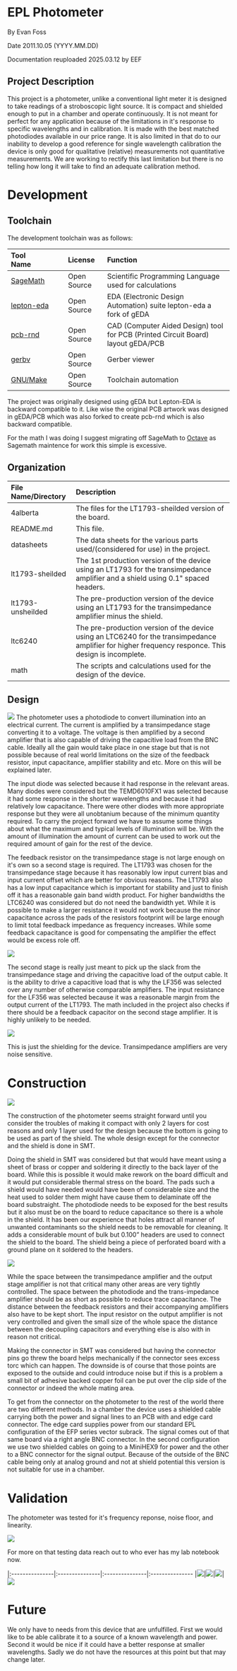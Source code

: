 # EPL Photometer

By Evan Foss

Date 2011.10.05 (YYYY.MM.DD)

Documentation reuploaded 2025.03.12 by EEF

## Project Description

This project is a photometer, unlike a conventional light meter it is designed to take readings of a stroboscopic light source. It is compact and shielded enough to put in a chamber and operate continuously. It is not meant for perfect for any application because of the limitations in it's response to specific wavelengths and in calibration. It is made with the best matched photodiodes available in our price range. It is also limited in that do to our inability to develop a good reference for single wavelength calibration the device is only good for qualitative (relative) measurements not quantitative measurements. We are working to rectify this last limitation but there is no telling how long it will take to find an adequate calibration method.

# Development

## Toolchain

The development toolchain was as follows:

|Tool Name             | License        | Function
|:---------------      | :------------- | :-----------------
|<a href="https://www.sagemath.org/">SageMath</a>                                            | Open Source       | Scientific Programming Language used for calculations
|<a href="https://github.com/lepton-eda/lepton-eda">lepton-eda</a>                           | Open Source       | EDA (Electronic Design Automation) suite lepton-eda a fork of gEDA
|<a href="http://repo.hu/projects/pcb-rnd/">pcb-rnd</a>                                      | Open Source       | CAD (Computer Aided Design) tool for PCB (Printed Circuit Board) layout gEDA/PCB
|<a href="https://gerbv.github.io/">gerbv</a>                                                | Open Source       | Gerber viewer
|<a href="https://www.gnu.org/software/make/">GNU/Make</a>                                   | Open Source       | Toolchain automation

The project was originally designed using gEDA but Lepton-EDA is backward compatible to it. Like wise the original PCB artwork was designed in gEDA/PCB which was also forked to create pcb-rnd which is also backward compatible.

For the math I was doing I suggest migrating off SageMath to <a href="https://octave.org/">Octave</a> as Sagemath maintence for work this simple is excessive.

## Organization

|File Name/Directory            | Description
|:---------------               |:---------------
|4alberta	                    | The files for the LT1793-sheilded version of the board.
|README.md		                | This file.
|datasheets		                | The data sheets for the various parts used/(considered for use) in the project.
|lt1793-sheilded		        | The 1st production version of the device using an LT1793 for the transimpedance amplifier and a shield using 0.1" spaced headers.
|lt1793-unsheilded	            | The pre-production version of the device using an LT1793 for the transimpedance amplifier minus the shield.
|ltc6240			            | The pre-production version of the device using an LTC6240 for the transimpedance amplifier for higher frequency responce. This design is incomplete.
|math                           | The scripts and calculations used for the design of the device.

## Design

<a href="lt1793-sheilded/transimpedance.png"><img src="lt1793-sheilded/transimpedance.png"></a>
The photometer uses a photodiode to convert illumination into an electrical current. The current is amplified by a transimpedance stage converting it to a voltage. The voltage is then amplified by a second amplifier that is also capable of driving the capacitive load from the BNC cable. Ideally all the gain would take place in one stage but that is not possible because of real world limitations on the size of the feedback resistor, input capacitance, amplifier stability and etc. More on this will be explained later.

The input diode was selected because it had response in the relevant areas. Many diodes were considered but the TEMD6010FX1 was selected because it had some response in the shorter wavelengths and because it had relatively low capacitance. There were other diodes with more appropriate response but they were all unobtanium because of the minimum quantity required. To carry the project forward we have to assume some things about what the maximum and typical levels of illumination will be. With the amount of illumination the amount of current can be used to work out the required amount of gain for the rest of the device.

The feedback resistor on the transimpedance stage is not large enough on it's own so a second stage is required. The LT1793 was chosen for the transimpedance stage because it has reasonably low input current bias and input current offset which are better for obvious reasons. The LT1793 also has a low input capacitance which is important for stability and just to finish off it has a reasonable gain band width product. For higher bandwidths the LTC6240 was considered but do not need the bandwidth yet. While it is possible to make a larger resistance it would not work because the minor capacitance across the pads of the resistors footprint will be large enough to limit total feedback impedance as frequency increases. While some feedback capacitance is good for compensating the amplifier the effect would be excess role off.

<a href="lt1793-sheilded/cabledrive.png"><img src="lt1793-sheilded/cabledrive.png"></a>

The second stage is really just meant to pick up the slack from the transimpedance stage and driving the capacitive load of the output cable. It is the ability to drive a capacitive load that is why the LF356 was selected over any number of otherwise comparable amplifiers. The input resistance for the LF356 was selected because it was a reasonable margin from the output current of the LT1793. The math included in the project also checks if there should be a feedback capacitor on the second stage amplifier. It is highly unlikely to be needed.

<a href="lt1793-sheilded/hidden-magic.png"><img src="lt1793-sheilded/hidden-magic.png"></a>

This is just the shielding for the device. Transimpedance amplifiers are very noise sensitive.

# Construction

<a href="lt1793-sheilded/opticamp-photo.pcb.png"><img src="lt1793-sheilded/opticamp-photo.pcb.png"></a>

The construction of the photometer seems straight forward until you consider the troubles of making it compact with only 2 layers for cost reasons and only 1 layer used for the design because the bottom is going to be used as part of the shield. The whole design except for the connector and the shield is done in SMT. 

Doing the shield in SMT was considered but that would have meant using a sheet of brass or copper and soldering it directly to the back layer of the board. While this is possible it would make rework on the board difficult and it would put considerable thermal stress on the board. The pads such a shield would have needed would have been of considerable size and the heat used to solder them might have cause them to delaminate off the board substraight. The  photodiode needs to be exposed for the best results but it also must be on the board to reduce capacitance so there is a whole in the shield. It has been our experience that holes attract all manner of unwanted contaminants so the shield needs to be removable for cleaning. It adds a considerable mount of bulk but 0.100” headers are used to connect the shield to the board. The shield being a piece of perforated board with a ground plane on it soldered to the headers.

<a href="lt1793-sheilded/photos/assembly.jpg"><img src="lt1793-sheilded/photos/assembly.jpg"></a>

While the space between the transimpedance amplifier and the output stage amplifier is not that critical many other areas are very tightly controlled. The space between the photodiode and the trans-impedance amplifier should be as short as possible to reduce trace capacitance. The distance between the feedback resistors and their accompanying amplifiers also have to be kept short. The input resistor on the output amplifier is not very controlled and given the small size of the whole space the distance between the decoupling capacitors and everything else is also with in reason not critical. 

Making the connector in SMT was considered but having the connector pins go threw the board helps mechanically if the connector sees excess torc which can happen. The downside is of course that those points are exposed to the outside and could introduce noise but if this is a problem a small bit of adhesive backed copper foil can be put over the clip side of the connector or indeed the whole mating area.

To get from the connector on the photometer to the rest of the world there are two different methods. In a chamber the device uses a shielded cable carrying both the power and signal lines to an PCB with and edge card connector. The edge card supplies power from our standard EPL configuration of the EFP series vector subrack. The signal comes out of that same board via a right angle BNC connector. In the second configuration we use two shielded cables on going to a MiniHEX9 for power and the other to a BNC connector for the signal output. Because of the outside of the BNC cable being only at analog ground and not at shield potential this version is not suitable for use in a chamber.

# Validation

The photometer was tested for it's frequency reponse, noise floor, and linearity.

<a href="lt1793-sheilded/photos/photometer-testing-with-the-electrostatic-shield-on_7128217557_o.jpg"><img src="lt1793-sheilded/photos/photometer-testing-with-the-electrostatic-shield-on_7128217557_o.jpg"></a>

For more on that testing data reach out to who ever has my lab notebook now.

|:---------------|:---------------|:---------------|:---------------
|<a href="lt1793-sheilded/photos/photometer-testing-generator-settings_6982148594_o.jpg"><img src="lt1793-sheilded/photos/photometer-testing-generator-settings_6982148594_o.jpg"></a>|<a href="lt1793-sheilded/photos/photometer-testing--fall-time-testing_6982137116_o.jpg"><img src="lt1793-sheilded/photos/photometer-testing--fall-time-testing_6982137116_o.jpg"></a>|<a href="lt1793-sheilded/photos/photometer-testing-rise-time_7128222353_o.jpg"><img src="lt1793-sheilded/photos/photometer-testing-rise-time_7128222353_o.jpg"></a>|<a href="lt1793-sheilded/photos/dsci3647_6982131158_o.jpg"><img src="lt1793-sheilded/photos/dsci3647_6982131158_o.jpg"></a>

# Future

We only have to needs from this device that are unfulfilled. First we would like to be able calibrate it to a source of a known wavelength and power. Second it would be nice if it could have a better response at smaller wavelengths. Sadly we do not have the resources at this point but that may change later.



